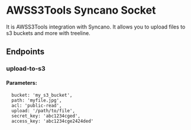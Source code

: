 # AWSS3Tools Syncano Socket

It is AWSS3Tools integration with Syncano. It allows you to upload files to s3 buckets and more with treeline.

## Endpoints

### upload-to-s3

#### Parameters:

      bucket: 'my_s3_bucket',
      path: 'myfile.jpg',
      acl: 'public-read',
      upload: '/path/to/file',
      secret_key: 'abc1234cged',
      access_key: 'abc1234cge2424ded'

